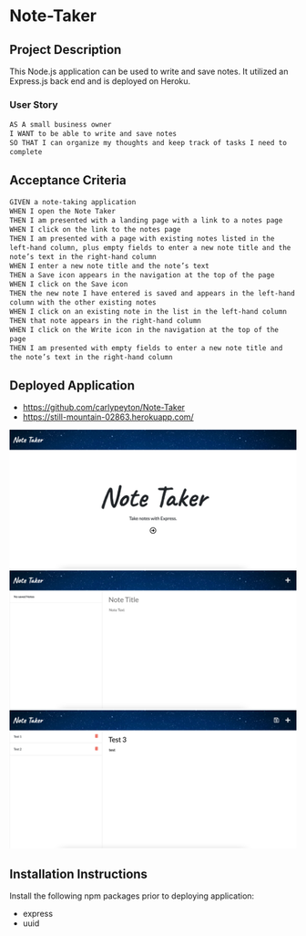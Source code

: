 # Note-Taker

## Project Description

This Node.js application can be used to write and save notes. It utilized an Express.js back end and is deployed on Heroku.

### User Story

```
AS A small business owner
I WANT to be able to write and save notes
SO THAT I can organize my thoughts and keep track of tasks I need to complete
```

## Acceptance Criteria

```
GIVEN a note-taking application
WHEN I open the Note Taker
THEN I am presented with a landing page with a link to a notes page
WHEN I click on the link to the notes page
THEN I am presented with a page with existing notes listed in the left-hand column, plus empty fields to enter a new note title and the note’s text in the right-hand column
WHEN I enter a new note title and the note’s text
THEN a Save icon appears in the navigation at the top of the page
WHEN I click on the Save icon
THEN the new note I have entered is saved and appears in the left-hand column with the other existing notes
WHEN I click on an existing note in the list in the left-hand column
THEN that note appears in the right-hand column
WHEN I click on the Write icon in the navigation at the top of the page
THEN I am presented with empty fields to enter a new note title and the note’s text in the right-hand column
```

## Deployed Application
* https://github.com/carlypeyton/Note-Taker
* https://still-mountain-02863.herokuapp.com/

<img src = "public/assets/images/main-screen.png">

<img src = "public/assets/images/no-notes-saved.png">

<img src = "public/assets/images/save-notes.png">

## Installation Instructions
Install the following npm packages prior to deploying application:
* express
* uuid